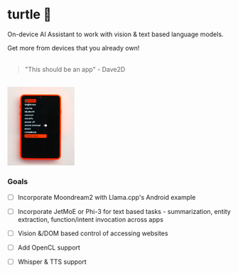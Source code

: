# turtle 🐢

On-device AI Assistant to work with vision & text based language models.
  
Get more from devices that you already own!<br><br>

> "This should be an app" - Dave2D

<br> 

<img src="turtle-dave2d-ref.png" width="30%" border-radius="50%" />

### Goals

- [ ] Incorporate Moondream2 with Llama.cpp's Android example

- [ ] Incorporate JetMoE or Phi-3 for text based tasks - summarization, entity extraction, function/intent invocation across apps

- [ ] Vision &/DOM based control of accessing websites

- [ ] Add OpenCL support

- [ ] Whisper & TTS support
